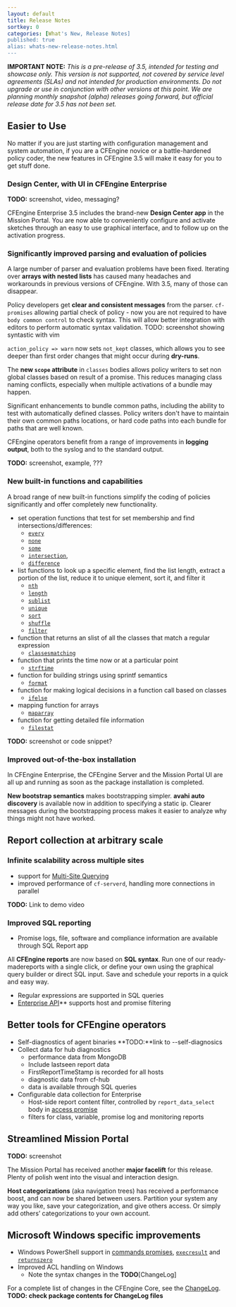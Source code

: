 ```yaml
---
layout: default
title: Release Notes
sortkey: 0
categories: [What's New, Release Notes]
published: true
alias: whats-new-release-notes.html
---
```


**IMPORTANT NOTE:** *This is a pre-release of 3.5, intended for testing and showcase only.
This version is not supported, not covered by service level agreements (SLAs) and not
intended for production environments. Do not upgrade or use in conjunction with other
versions at this point. We are planning monthly snapshot (alpha) releases going forward,
but official release date for 3.5 has not been set.*

<!--- TODO: move up when no longer a pre-release
-->

## Easier to Use

No matter if you are just starting with configuration management and system automation,
if you are a CFEngine novice or a battle-hardened policy coder, the new features
in CFEngine 3.5 will make it easy for you to get stuff done.

### Design Center, with UI in CFEngine Enterprise

**TODO:** screenshot, video, messaging?

CFEngine Enterprise 3.5 includes the brand-new **Design Center app** in the 
Mission Portal. You are now able to conveniently configure and activate
sketches through an easy to use graphical interface, and to follow up on
the activation progress.

### Significantly improved parsing and evaluation of policies

A large number of parser and evaluation problems have been fixed. Iterating 
over **arrays with nested lists** has caused many headaches and workarounds in 
previous versions of CFEngine. With 3.5, many of those can disappear.

Policy developers get **clear and consistent messages** from the parser.
`cf-promises` allowing partial check of policy - now you are not required
to have `body common control` to check syntax. This will allow better
integration with editors to perform automatic syntax validation.
TODO: screenshot showing syntastic with vim

`action_policy => warn` now sets `not_kept` classes, which allows you to see deeper than first order changes that might occur during **dry-runs**.

The **new `scope` attribute** in `classes` bodies allows policy writers to set 
non global classes based on result of a promise. This reduces managing class 
naming conflicts, especially when multiple activations of a bundle may happen. 

Significant enhancements to bundle common paths, including the ability to
test with automatically defined classes. Policy writers don't have to maintain 
their own common paths locations, or hard code paths into each bundle for 
paths that are well known.

CFEngine operators benefit from a range of improvements in **logging output**, 
both to the syslog and to the standard output.

**TODO:** screenshot, example, ???

### New built-in functions and capabilities

A broad range of new built-in functions simplify the coding of policies
significantly and offer completely new functionality.

* set operation functions that test for set membership and find
    intersections/differences:
    * [`every`](reference-functions-every.html)
    * [`none`](reference-functions-none.html)
    * [`some`](reference-functions-some.html)
    * [`intersection`](reference-functions-intersection.html),
    * [`difference`](reference-functions-difference.html)
* list functions  to look up a specific element, find the list length, extract a
  portion of the list, reduce it to unique element, sort it, and filter it
    * [`nth`](reference-functions-nth.html)
    * [`length`](reference-functions-length.html)
    * [`sublist`](reference-functions-sublist.html)
    * [`unique`](reference-functions-unique.html)
    * [`sort`](reference-functions-sort.html)
    * [`shuffle`](reference-functions-shuffle.html)
    * [`filter`](reference-functions-filter.html)
* function that returns an slist of all the classes that match a regular
  expression
    * [`classesmatching`](reference-functions-classesmatching.html)
* function that prints the time now or at a particular point
    * [`strftime`](reference-functions-strftime.html)
* function for building strings using sprintf semantics
    * [`format`](reference-functions-format.html)
* function for making logical decisions in a function call based on classes
    * [`ifelse`](reference-functions-ifelse.html)
* mapping function for arrays
    * [`maparray`](reference-functions-maparray.html)
* function for getting detailed file information
    * [`filestat`](reference-functions-filestat.html)

**TODO:** screenshot or code snippet?

### Improved out-of-the-box installation

In CFEngine Enterprise, the CFEngine Server and the Mission Portal UI are all 
up and running as soon as the package installation is completed.

**New bootstrap semantics** makes bootstrapping simpler. **avahi auto
discovery** is available now in addition to specifying a static ip. Clearer
messages during the bootstrapping process makes it easier to analyze why
things might not have worked.

## Report collection at arbitrary scale

### Infinite scalability across multiple sites

* support for [Multi-Site
  Querying](manuals-enterprise-api-multi-site-queries.html)
* improved performance of `cf-serverd`, handling more connections in parallel

**TODO:** Link to demo video

### Improved SQL reporting

* Promise logs, file, software and compliance information are available
  through SQL Report app

All **CFEngine reports** are now based on **SQL syntax**. Run one of our
ready-madereports with a single click, or define your own using the graphical 
query  builder or direct SQL input. Save and schedule your reports in a quick 
and easy way.

* Regular expressions are supported in SQL queries
* [Enterprise API](manuals-enterprise-api.html)** supports host
  and promise filtering

## Better tools for CFEngine operators

* Self-diagnostics of agent binaries **TODO:**link to --self-diagnosics
* Collect data for hub diagnostics
    * performance data from MongoDB
    * Include lastseen report data
    * FirstReportTimeStamp is recorded for all hosts
    * diagnostic data from cf-hub
    * data is available through SQL queries
* Configurable data collection for Enterprise
    * Host-side report content filter, controlled by `report_data_select` body
   in [access promise](reference-promise-types-access.html)
    * filters for class, variable, promise log and monitoring reports

## Streamlined Mission Portal

**TODO:** screenshot

The Mission Portal has received another **major facelift** for this release. 
Plenty of polish went into the visual and interaction design.

**Host categorizations** (aka navigation trees) has received a performance 
boost, and can now be shared between users. Partition your system any way you 
like, save your categorization, and give others access. Or simply add others’ 
categorizations to your own account.

## Microsoft Windows specific improvements

* Windows PowerShell support in [commands
  promises](reference-promise-types-commands.html),
  [`execresult`](reference-functions-execresult.html) and 
  [`returnszero`](reference-functions-returnszero.html)
* Improved ACL handling on Windows
   * Note the syntax changes in the **TODO**[ChangeLog]


For a complete list of changes in the CFEngine Core, see the
[ChangeLog](https://github.com/cfengine/core/blob/3.5.x/ChangeLog).
**TODO: check package contents for ChangeLog files**
